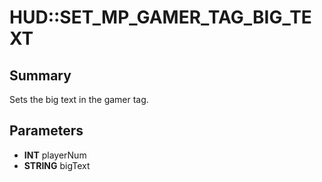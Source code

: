 # HUD::SET_MP_GAMER_TAG_BIG_TEXT

## Summary
Sets the big text in the gamer tag.

## Parameters
* **INT** playerNum
* **STRING** bigText
